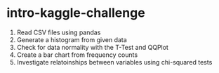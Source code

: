 # intro-kaggle-challenge  
  
1. Read CSV files using pandas
2. Generate a histogram from given data
3. Check for data normality with the T-Test and QQPlot
4. Create a bar chart from frequency counts
5. Investigate relatoinships between variables using chi-squared tests
